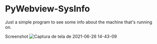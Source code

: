 # PyWebview-SysInfo
Just a simple program to see some info about the machine that's running on.

Screenshot
![Captura de tela de 2021-06-26 14-43-09](https://user-images.githubusercontent.com/23439537/123521636-55e98700-d68e-11eb-9aab-d9eb8f3d5ed2.png)

